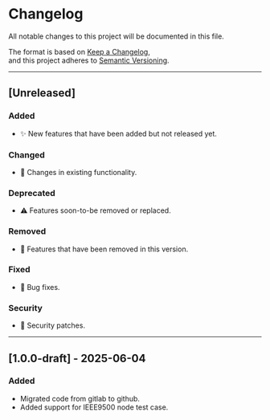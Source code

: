 # Changelog

All notable changes to this project will be documented in this file.

The format is based on [Keep a Changelog](https://keepachangelog.com/en/1.0.0/),  
and this project adheres to [Semantic Versioning](https://semver.org/).

---

## [Unreleased]

### Added
- ✨ New features that have been added but not released yet.

### Changed
- 🔁 Changes in existing functionality.

### Deprecated
- ⚠️ Features soon-to-be removed or replaced.

### Removed
- 🧹 Features that have been removed in this version.

### Fixed
- 🐛 Bug fixes.

### Security
- 🔐 Security patches.

---

## [1.0.0-draft] - 2025-06-04

### Added
- Migrated code from gitlab to github.
- Added support for IEEE9500 node test case.
